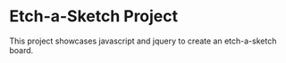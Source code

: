 # Etch-a-Sketch Project
This project showcases javascript and jquery to create an etch-a-sketch board.
